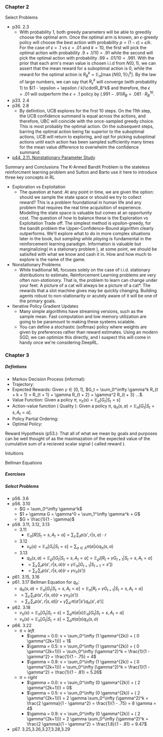 ### Chapter 2
Select Problems 
- p30. 2.3
    - With probability 1, both greedy parameters will be able to greedily choose the optimal arm. Once the optimal arm is known, an $\epsilon$-greedy policy will choose the best action with probability $p = ( 1 - \epsilon ) + \epsilon / k$. For the case of $\epsilon=.1$ vs $\epsilon = .01$ and $k=10$, the first will pick the optimal action with probability $.9 + .1/10 = .91$ while the second will pick the optimal action with probability $.99 + .01/10 = .991$. With the prior that each arm's mean value is chosen i.i.d from $N(0,1)$, we can assert that the mean reward for a suboptimal action is $0$, while the reward for the optimal action is $R_B^k = \mathbb E_\pi[\max \{N(0,1) \}_1^k]$. By the law of large numbers, we can say that $R_\epsilon^k$ will converge (with probability 1) to $(1 - \epsilon + \epsilon / k)\cdotR_B^k$ and therefore, the $\epsilon=.01$ will outperform the $\epsilon=.1$ policy by $(.991-.91)R_B = .081 \cdot R_B^10$.
- p33. 2.4
- p36. 2.8
    - By definition, UCB explores for the first 10 steps. On the 11th step, the UCB confidence summand is equal across the actions, and therefore, UBC will coincide with the once-sampled greedy choice. This is most probably the optimal action. On the subsequent steps, barring the optimal action being far superior to the suboptimal actions, UCB will return to exploring, and opt for picking suboptimal actions until each action has been sampled sufficiently many times for the mean value difference to overwhelm the confidence summand. 
- [p44. 2.11. Nonstationary Parameter Study](chapters/chapter2/ParameterStudy_NonStationary.ipynb)

Summary and Conclusions
The K-Armed Bandit Problem is the stateless reinforcment learning problem and Sutton and Barto use it here to introduce three key concepts in RL
- Exploration vs Exploitation
    - The question at hand: At any point in time, we are given the option: should we sample the state space or should we try to collect reward? This is a problem foundational in human life and any problem that requires the real time acquisition of experience. Modelling the state space is valuable but comes at an opportunity cost. The question of how to balance these is the Exploration vs Exploitation Trade off. The simplest method is $epsilon$-greedy, for the bandit problem the Upper-Confidence-Bound algorithm clearly outperforms. We'll explore what to do in more complex situations later in the book, but *sampling while playing* is fundamental in the reinforcement learning paradigm. Information is valuable but marginalizing( in a stationary problem ), at some point, we should be satisifed with what we know and cash it in. How and how much to explore is the name of the game.
- Nonstationary Problems
    - While traditional ML focuses solely on the case of i.i.d. stationary distributions to estimate, Reinforcement Learning problems are very often *non-stationary.* That is, the problem to learn can change under your feet. A picture of a cat will always be a picture of a cat*. The rewards that a slot machine gives may be quickly changing. Building agents robust to non-stationarity or acutely aware of it will be one of the primary goals.
- Iterative Policy Gradient Updates
    - Many simple algorithms have streaming versions, such as the sample mean. Fast computation and low memory utilization are going to be paramount to making these systems scalable.
    - You can define a stochastic (softmax) policy where weights are given by preferences rather than reward estimates. Using an modern SGD, we can optimize this directly, and I suspect this will come in handy once we're considering DeepRL. 

### Chapter 3
##### Defintions
- Markov Decision Process (informal):
- Trajectory:
- Expected Rewards: Given $\gamma \in [0, 1]$, $G_t = \sum_0^\infty \gamma^k R_{t + k + 1} = R_{t + 1} + \gamma R_{t + 2} + \gamma^2 R_{t + 3} ...$.
- Value Function: Given a policy $\pi$, $v_\pi(s) = \mathbb E_\pi[G_t|S_t=s]$
- Action-value function ( Quality ): Given a policy $\pi$, $q_\pi(s, a) = \mathbb E_\pi[G_t|S_t=s,A_t=a]$.
- Policy Partial Ordering:
- Optimal Policy: 

Reward Hypothesis (p53.): That all of what we mean by goals and purposes can be well thought of as the maximazation of the expected value of the cumulative sum of a recieved scalar signal ( called reward ).

Intuitions

Bellman Equations

##### Exercises

##### Select Problems
- p56. 3.6
- p56. 3.10
    - $G = \sum_0^\infty \gamma^k$
    - $1 + \gamma G = \gamma^0 + \sum_1^\infty \gamma^k = G$
    - $G = \frac{1}{1 - \gamma}$
- p58. 3.11, 3.12, 3.13
    - 3.11
        - $\mathbb E_\pi[ R | S_t=s, A_t=a ] = \sum_{s'} \sum_r p(s', r | s, a) \cdot r$
    - 3.12
        - $v_\pi(s) = \mathbb E_\pi[G_t | S_t = s] = \sum_{a \in A} \pi(a|s)q_\pi(s, a)$
    - 3.13
        - $q_\pi(s, a) = \mathbb E_pi[G_t|S_t=s,A_t=a] = \mathbb E_pi[R_t + \gamma G_{t + 1}|S_t=s,A_t=a]$
        - $= \sum_{s'} \sum_r p(s', r | s, a ) ( r + \gamma \mathbb E_\pi [G_{t+1} | S_{t+1} = s'] )$
        - $= \sum_{s'} \sum_r p(s', r | s, a ) ( r + \gamma v_\pi( s' ) )$
- p61. 3.15, 3.16
- p61. 3.17 Bellman Equation for $q_\pi$:
    - $q_\pi(s, a) = \mathbb E_\pi[ G_t | S_t=s,A_t=a ] = \mathbb E_\pi[ R_t + \gamma G_{t+1} | S_t=s,A_t=a ]$
    - $= \sum_{s'} \sum_r p(s', r | s, a) ( r + \gamma v_\pi(s') )$
    - $= \sum_{s'} \sum_r p(s', r | s, a) [ r + \gamma \sum_{a'} \pi(a'|s') q_\pi(s', a') ]$
- p62. 3.18
    - $v_\pi(s) = \mathbb E_\pi[ G_t | S_t=s ] = \sum_a \pi(a|s) \mathbb E_\pi[ G_t | S_t=s,A_t=a ]$
    - $v_\pi(s) = \mathbb E_\pi[ G_t | S_t=s ] = \sum_a \pi(a|s) q_\pi(s, a)$
- p66. 3.22
    - $\pi = left$
        - $\gamma = 0.0: v = \sum_0^\infty (1 \gamma^{2k}) + ( 0 \gamma^{2k+1})) = 1$
        - $\gamma = 0.5: v = \sum_0^\infty (1 \gamma^{2k}) + ( 0 \gamma^{2k+1})) = \sum_0^\infty (\gamma^2)^k = \frac{1}{1 - \gamma^2} = \frac{1}{1 - .75} = 4$
        - $\gamma = 0.9: v = \sum_0^\infty (1 \gamma^{2k}) + ( 0 \gamma^{2k+1})) = \sum_0^\infty (\gamma^2)^k = \frac{1}{1 - \gamma^2} = \frac{1}{1 - .81} = 5.26$
    - $\pi = right$
        - $\gamma = 0.0: v = \sum_0^\infty (0 \gamma^{2k}) + ( 2 \gamma^{2k+1})) = 0$
        - $\gamma = 0.5: v = \sum_0^\infty (0 \gamma^{2k}) + ( 2 \gamma^{2k+1})) = 2 \gamma \sum_0^\infty (\gamma^2)^k = \frac{2 \gamma}{1 - \gamma^2} = \frac{1}{1 - .75} = 8 \gamma = 4$
        - $\gamma = 0.9: v = \sum_0^\infty (0 \gamma^{2k}) + ( 2 \gamma^{2k+1})) = 2 \gamma \sum_0^\infty (\gamma^2)^k = \frac{2 \gamma}{1 - \gamma^2} = \frac{1.8}{1 - .81} = 9.47$
- p67. 3.25,3.26,3.27,3.28,3.29 
